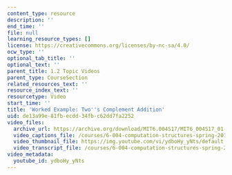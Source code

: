 ```yaml
---
content_type: resource
description: ''
end_time: ''
file: null
learning_resource_types: []
license: https://creativecommons.org/licenses/by-nc-sa/4.0/
ocw_type: ''
optional_tab_title: ''
optional_text: ''
parent_title: 1.2 Topic Videos
parent_type: CourseSection
related_resources_text: ''
resource_index_text: ''
resourcetype: Video
start_time: ''
title: 'Worked Example: Two''s Complement Addition'
uid: de13a99e-81fb-ecdd-34fb-c62dd7fa2252
video_files:
  archive_url: https://archive.org/download/MIT6.004S17/MIT6_004S17_01-02-12-03_300k.mp4
  video_captions_file: /courses/6-004-computation-structures-spring-2017/f427b4e299f55d98acdea3636f66f5c9_ydboHy_yNts.vtt
  video_thumbnail_file: https://img.youtube.com/vi/ydboHy_yNts/default.jpg
  video_transcript_file: /courses/6-004-computation-structures-spring-2017/b2e1e03d3161bdd4cf303aa5401e4a54_ydboHy_yNts.pdf
video_metadata:
  youtube_id: ydboHy_yNts
---
```

